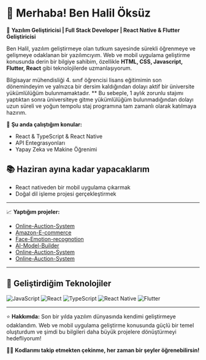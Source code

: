 # 👋 Merhaba! Ben Halil Öksüz

🔧 **Yazılım Geliştiricisi | Full Stack Developer | React Native & Flutter Geliştiricisi**

Ben Halil, yazılım geliştirmeye olan tutkum sayesinde sürekli öğrenmeye ve gelişmeye odaklanan bir yazılımcıyım. Web ve mobil uygulama geliştirme konusunda derin bir bilgiye sahibim, özellikle **HTML, CSS, Javascript, Flutter, React** gibi teknolojilerde uzmanlaşıyorum.

Bilgisayar mühendisliği 4. sınıf öğrencisi lisans eğitimimin son dönemindeyim ve yalnızca bir dersim kaldığından dolayı aktif bir üniversite yükümlülüğüm bulunmamaktadır. ** Bu sebeple, 1 aylık zorunlu stajımı yaptıktan sonra üniversiteye gitme yükümlülüğüm bulunmadığından dolayı uzun süreli ve yoğun tempolu staj programına tam zamanlı olarak katılmaya hazırım.

🌱 **Şu anda çalıştığım konular:**
- React & TypeScript & React Native
- API Entegrasyonları
- Yapay Zeka ve Makine Öğrenimi

## 📚 Haziran ayına kadar yapacaklarım
- React nativeden bir mobil uygulama çıkarmak
- Doğal dil işleme projesi gerçekleştirmek

---

📈 **Yaptığım projeler:**
- [Online-Auction-System](https://github.com/halilcanoksuz66/Online-Auction-System)
- [Amazon-E-commerce](https://github.com/halilcanoksuz66/Amazon-E-commerce)
- [Face-Emotion-recognotion](https://github.com/halilcanoksuz66/Face-Emotion-Recognotion)
- [AI-Model-Builder]([link](https://github.com/halilcanoksuz66/AI-Model-Builder))
- [Online-Auction-System](link)
- [Online-Auction-System](link)


---

## 🚀 Geliştirdiğim Teknolojiler

<img src="https://img.shields.io/badge/JavaScript-1f6e62?style=flat&logo=javascript" alt="JavaScript" />
<img src="https://img.shields.io/badge/React-1f6e62?style=flat&logo=react" alt="React" />
<img src="https://img.shields.io/badge/TypeScript-3178c6?style=flat&logo=typescript" alt="TypeScript" />
<img src="https://img.shields.io/badge/React%20Native-61dafb?style=flat&logo=react" alt="React Native" />
<img src="https://img.shields.io/badge/Flutter-02569B?style=flat&logo=flutter" alt="Flutter" />

---


⭐ **Hakkımda:**
Son bir yılda yazılım dünyasında kendimi geliştirmeye odaklandım. Web ve mobil uygulama geliştirme konusunda güçlü bir temel oluşturdum ve şimdi bu bilgileri daha büyük projelere dönüştürmeyi hedefliyorum!

🧑‍💻 **Kodlarımı takip etmekten çekinme, her zaman bir şeyler öğrenebilirsin!**
